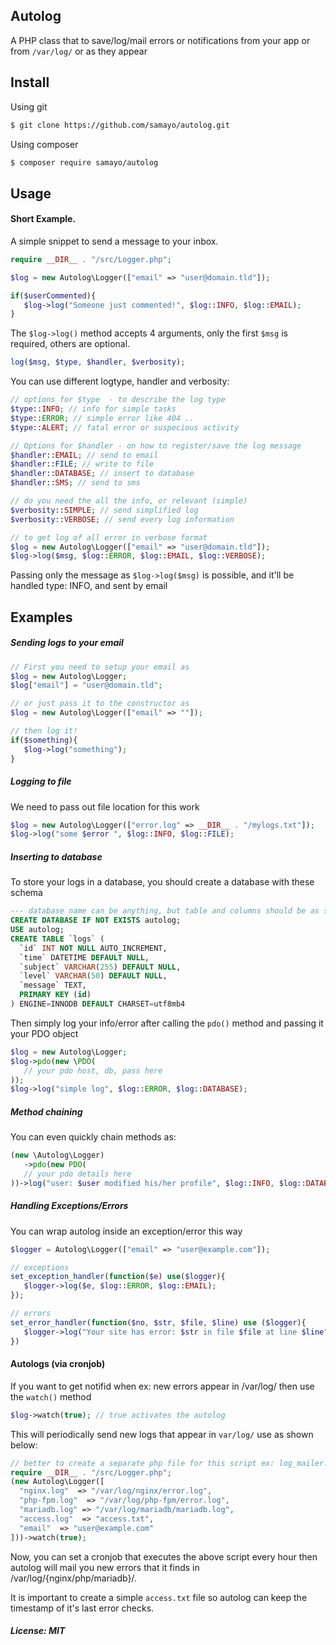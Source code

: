 ## Autolog

A PHP class that to save/log/mail errors or notifications from your app or from `/var/log/` or as they appear 

Install
-----

Using git
```bash
$ git clone https://github.com/samayo/autolog.git
```
Using composer
````bash
$ composer require samayo/autolog
````

Usage
-----
#### Short Example. 
A simple snippet to send a message to your inbox. 
```php
require __DIR__ . "/src/Logger.php"; 

$log = new Autolog\Logger(["email" => "user@domain.tld"]);

if($userCommented){
   $log->log("Someone just commented!", $log::INFO, $log::EMAIL); 	
}
```
The `$log->log()` method accepts 4 arguments, only the first `$msg` is required, others are optional. 
```php 
log($msg, $type, $handler, $verbosity);
```
You can use different logtype, handler and verbosity: 
```php
// options for $type  - to describe the log type
$type::INFO; // info for simple tasks
$type::ERROR; // simple error like 404 .. 
$type::ALERT; // fatal error or suspecious activity

// Options for $handler - on how to register/save the log message
$handler::EMAIL; // send to email
$handler::FILE; // write to file
$handler::DATABASE; // insert to database 
$handler::SMS; // send to sms

// do you need the all the info, or relevant (simple)
$verbosity::SIMPLE; // send simplified log
$verbosity::VERBOSE; // send every log information

// to get log of all error in verbose format
$log = new Autolog\Logger(["email" => "user@domain.tld"]);
$log->log($msg, $log::ERROR, $log::EMAIL, $log::VERBOSE);
```

Passing only the message as `$log->log($msg)` is possible, and it'll be handled type: INFO, and sent by email 

Examples
-----
	
##### Sending logs to your email
```php 
// First you need to setup your email as
$log = new Autolog\Logger; 
$log["email"] = "user@domain.tld"; 

// or just pass it to the constructor as
$log = new Autolog\Logger(["email" => ""]); 

// then log it!
if($something){
   $log->log("something");
}
```

##### Logging to file
We need to pass out file location for this work
```php
$log = new Autolog\Logger(["error.log" => __DIR__ . "/mylogs.txt"]); 
$log->log("some $error ", $log::INFO, $log::FILE);
```
##### Inserting to database
To store your logs in a database, you should create a database with these schema
```sql
--- database name can be anything, but table and columns should be as seen below
CREATE DATABASE IF NOT EXISTS autolog;  
USE autolog;
CREATE TABLE `logs` (
  `id` INT NOT NULL AUTO_INCREMENT,
  `time` DATETIME DEFAULT NULL,
  `subject` VARCHAR(255) DEFAULT NULL,
  `level` VARCHAR(50) DEFAULT NULL,
  `message` TEXT,
  PRIMARY KEY (id)
) ENGINE=INNODB DEFAULT CHARSET=utf8mb4
```
Then simply log your info/error after calling the `pdo()` method and passing it your PDO object
```php
$log = new Autolog\Logger;
$log->pdo(new \PDO(
   // your pdo host, db, pass here
)); 
$log->log("simple log", $log::ERROR, $log::DATABASE);
```
##### Method chaining
You can even quickly chain methods as: 
```php
(new \Autolog\Logger)
   ->pdo(new PDO(
   // your pdo details here
))->log("user: $user modified his/her profile", $log::INFO, $log::DATABASE); 
```
##### Handling Exceptions/Errors

You can wrap autolog inside an exception/error this way 
```php 
$logger = Autolog\Logger(["email" => "user@example.com"]); 

// exceptions
set_exception_handler(function($e) use($logger){
   $logger->log($e, $log::ERROR, $log::EMAIL);
}); 

// errors
set_error_handler(function($no, $str, $file, $line) use ($logger){
   $logger->log("Your site has error: $str in file $file at line $line", $log::ERROR, $log::EMAIL);
})
```
#### Autologs (via cronjob)
If you want to get notifid when ex: new errors appear in /var/log/ then use the `watch()`  method

```php
$log->watch(true); // true activates the autolog
```
This will periodically send new logs that appear in `var/log/` use as shown below:
```php
// better to create a separate php file for this script ex: log_mailer.php
require __DIR__ . "/src/Logger.php";
(new Autolog\Logger([
  "nginx.log"  => "/var/log/nginx/error.log",
  "php-fpm.log"  => "/var/log/php-fpm/error.log",
  "mariadb.log" => "/var/log/mariadb/mariadb.log",
  "access.log"  => "access.txt",
  "email"  => "user@example.com"
]))->watch(true); 
```
Now, you can set a cronjob that executes the above script every hour then 
autolog will mail you new errors that it finds in /var/log/{nginx/php/mariadb}/. 

It is important to create a simple `access.txt` file so autolog can keep 
the timestamp of it's last error checks. 


##### License: MIT
[autolog_archive]: http://github.com/samayo/autolog/releases
